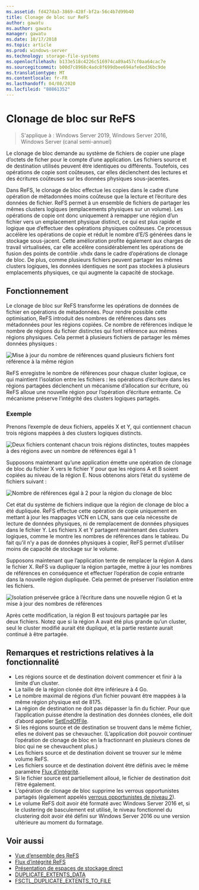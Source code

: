 ```yaml
---
ms.assetid: fd427da3-3869-428f-bf2a-56c4b7d99b40
title: Clonage de bloc sur ReFS
author: gawatu
ms.author: gawatu
manager: gawatu
ms.date: 10/17/2018
ms.topic: article
ms.prod: windows-server
ms.technology: storage-file-systems
ms.openlocfilehash: b133e518c4226c516974ca89a457cf0aa64cac7e
ms.sourcegitcommit: b00d7c8968c4adc8f699dbee694afe6ed36bc9de
ms.translationtype: MT
ms.contentlocale: fr-FR
ms.lasthandoff: 04/08/2020
ms.locfileid: "80861352"
---
```

# <a name="block-cloning-on-refs"></a>Clonage de bloc sur ReFS

>S'applique à : Windows Server 2019, Windows Server 2016, Windows Server (canal semi-annuel)

Le clonage de bloc demande au système de fichiers de copier une plage d’octets de ficher pour le compte d’une application. Les fichiers source et de destination utilisés peuvent être identiques ou différents. Toutefois, ces opérations de copie sont coûteuses, car elles déclenchent des lectures et des écritures coûteuses sur les données physiques sous-jacentes. 

Dans ReFS, le clonage de bloc effectue les copies dans le cadre d’une opération de métadonnées moins coûteuse que la lecture et l’écriture des données de fichier. ReFS permet à un ensemble de fichiers de partager les mêmes clusters logiques (emplacements physiques sur un volume). Les opérations de copie ont donc uniquement à remapper une région d’un fichier vers un emplacement physique distinct, ce qui est plus rapide et logique que d’effectuer des opérations physiques coûteuses. Ce processus accélère les opérations de copie et réduit le nombre d’E/S générées dans le stockage sous-jacent. Cette amélioration profite également aux charges de travail virtualisées, car elle accélère considérablement les opérations de fusion des points de contrôle .vhdx dans le cadre d’opérations de clonage de bloc. De plus, comme plusieurs fichiers peuvent partager les mêmes clusters logiques, les données identiques ne sont pas stockées à plusieurs emplacements physiques, ce qui augmente la capacité de stockage. 
  
## <a name="how-it-works"></a>Fonctionnement 

Le clonage de bloc sur ReFS transforme les opérations de données de fichier en opérations de métadonnées. Pour rendre possible cette optimisation, ReFS introduit des nombres de références dans ses métadonnées pour les régions copiées. Ce nombre de références indique le nombre de régions du fichier distinctes qui font référence aux mêmes régions physiques. Cela permet à plusieurs fichiers de partager les mêmes données physiques :

![Mise à jour du nombre de références quand plusieurs fichiers font référence à la même région](media/ref-count-example.gif)

ReFS enregistre le nombre de références pour chaque cluster logique, ce qui maintient l’isolation entre les fichiers : les opérations d’écriture dans les régions partagées déclenchent un mécanisme d’allocation sur écriture, où ReFS alloue une nouvelle région pour l’opération d’écriture entrante. Ce mécanisme préserve l’intégrité des clusters logiques partagés. 

### <a name="example"></a>Exemple
Prenons l’exemple de deux fichiers, appelés X et Y, qui contiennent chacun trois régions mappées à des clusters logiques distincts.

![Deux fichiers contenant chacun trois régions distinctes, toutes mappées à des régions avec un nombre de références égal à 1](media/block-clone-1.png)

Supposons maintenant qu’une application émette une opération de clonage de bloc du fichier X vers le fichier Y pour que les régions A et B soient copiées au niveau de la région E. Nous obtenons alors l’état du système de fichiers suivant :

![Nombre de références égal à 2 pour la région du clonage de bloc](media/block-clone-2.png)

Cet état du système de fichiers indique que la région de clonage de bloc a été dupliquée. ReFS effectue cette opération de copie uniquement en mettant à jour les mappages VCN en LCN, sans que cela nécessite de lecture de données physiques, ni de remplacement de données physiques dans le fichier Y. Les fichiers X et Y partagent maintenant des clusters logiques, comme le montre les nombres de références dans le tableau. Du fait qu’il n’y a pas de données physiques à copier, ReFS permet d’utiliser moins de capacité de stockage sur le volume. 

Supposons maintenant que l’application tente de remplacer la région A dans le fichier X. ReFS va dupliquer la région partagée, mettre à jour les nombres de références en conséquence et effectuer l’opération de copie entrante dans la nouvelle région dupliquée. Cela permet de préserver l’isolation entre les fichiers.   

![Isolation préservée grâce à l’écriture dans une nouvelle région G et la mise à jour des nombres de références](media/block-clone-3.png)

Après cette modification, la région B est toujours partagée par les deux fichiers. Notez que si la région A avait été plus grande qu’un cluster, seul le cluster modifié aurait été dupliqué, et la partie restante aurait continué à être partagée.


## <a name="functionality-restrictions-and-remarks"></a>Remarques et restrictions relatives à la fonctionnalité
- Les régions source et de destination doivent commencer et finir à la limite d’un cluster. 
- La taille de la région clonée doit être inférieure à 4 Go. 
- Le nombre maximal de régions d’un fichier pouvant être mappées à la même région physique est de 8175.
- La région de destination ne doit pas dépasser la fin du fichier. Pour que l’application puisse étendre la destination des données clonées, elle doit d’abord appeler [SetEndOfFile](https://msdn.microsoft.com/library/windows/desktop/aa365531(v=vs.85).aspx). 
- Si les régions source et de destination se trouvent dans le même fichier, elles ne doivent pas se chevaucher. (L’application doit pouvoir continuer l’opération de clonage de bloc en la fractionnant en plusieurs clones de bloc qui ne se chevauchent plus.)
- Les fichiers source et de destination doivent se trouver sur le même volume ReFS. 
- Les fichiers source et de destination doivent être définis avec le même paramètre [Flux d’intégrité](https://msdn.microsoft.com/library/windows/desktop/gg258117(v=vs.85).aspx). 
- Si le fichier source est partiellement alloué, le fichier de destination doit l’être également. 
- L’opération de clonage de bloc supprime les verrous opportunistes partagés (également appelés [verrous opportunistes de niveau 2](https://msdn.microsoft.com/library/windows/desktop/aa365713(v=vs.85).aspx)).
- Le volume ReFS doit avoir été formaté avec Windows Server 2016 et, si le clustering de basculement est utilisé, le niveau fonctionnel du clustering doit avoir été défini sur Windows Server 2016 ou une version ultérieure au moment du formatage. 

## <a name="see-also"></a>Voir aussi

-   [Vue d’ensemble des ReFS](refs-overview.md)
-   [Flux d’intégrité ReFS](integrity-streams.md)
-   [Présentation de espaces de stockage direct](../storage-spaces/storage-spaces-direct-overview.md)
-   [DUPLICATE_EXTENTS_DATA](https://msdn.microsoft.com/library/windows/desktop/mt590821(v=vs.85).aspx)
-   [FSCTL_DUPLICATE_EXTENTS_TO_FILE](https://msdn.microsoft.com/library/windows/desktop/mt590823(v=vs.85).aspx)
